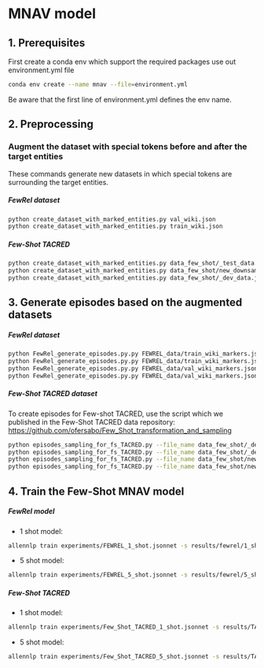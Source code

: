 # MNAV model

## 1. Prerequisites 
First create a conda env which support the required packages
use out environment.yml file
```bash
conda env create --name mnav --file=environment.yml 
```
Be aware that the first line of environment.yml defines the env name.

## 2. Preprocessing 

### Augment the dataset with special tokens before and after the target entities
These commands generate new datasets in which special tokens are surrounding the target entities. 
 ##### FewRel dataset
``` bash 
python create_dataset_with_marked_entities.py val_wiki.json
python create_dataset_with_marked_entities.py train_wiki.json
```
 ##### Few-Shot TACRED
 ```bash 
python create_dataset_with_marked_entities.py data_few_shot/_test_data.json
python create_dataset_with_marked_entities.py data_few_shot/new_downsampled_train_data.json
python create_dataset_with_marked_entities.py data_few_shot/_dev_data.json
```


## 3. Generate episodes based on the augmented datasets

##### FewRel dataset
```bash 
python FewRel_generate_episodes.py.py FEWREL_data/train_wiki_markers.json 100000 10 1 50 5 456 FEWREL_data/episodes/train_10w_1s_5q_100K_50_NOTA_rate_seed_456.json &
python FewRel_generate_episodes.py.py FEWREL_data/train_wiki_markers.json 100000 5 5 50 5 456 FEWREL_data/episodes/train_5w_5s_5q_100K_50_NOTA_rate_seed_456.json &
python FewRel_generate_episodes.py.py FEWREL_data/val_wiki_markers.json 10000 5 1 50 5 456 ./FEWREL_data/episodes/DEV_5w_1s_5q_10K_50_NOTA_rate_seed_456.json
python FewRel_generate_episodes.py.py FEWREL_data/val_wiki_markers.json 10000 5 5 50 5 456 ./FEWREL_data/episodes/DEV_5w_5s_5q_10K_50_NOTA_rate_seed_456.json
```

##### Few-Shot TACRED dataset

To create episodes for Few-shot TACRED, use the script which we published in the Few-Shot TACRED data repository:
https://github.com/ofersabo/Few_Shot_transformation_and_sampling
``` bash 
python episodes_sampling_for_fs_TACRED.py --file_name data_few_shot/_dev_data_markers.json --episodes_size 10000 --N 5 --K 1 --number_of_queries 3 --seed 123 --output_file_name TACRED_episodes/dev_5w_1s_3q_10K_seed_123.json
python episodes_sampling_for_fs_TACRED.py --file_name data_few_shot/_dev_data_markers.json --episodes_size 10000 --N 5 --K 5 --number_of_queries 3 --seed 123 --output_file_name TACRED_episodes/dev_5w_5s_3q_10K_seed_123.json 
python episodes_sampling_for_fs_TACRED.py --file_name data_few_shot/new_downsampled_train_data_markers.json --episodes_size 50000 --N 5 --K 1 --number_of_queries 3 --seed 123 --output_file_name TACRED_episodes/train_5w_1s_3q_50K_seed_123.json 
python episodes_sampling_for_fs_TACRED.py --file_name data_few_shot/new_downsampled_train_data_markers.json --episodes_size 50000 --N 5 --K 5 --number_of_queries 1 --seed 123 --output_file_name TACRED_episodes/train_5w_5s_1q_50K_seed_123.json
```

## 4. Train the Few-Shot MNAV model

 ##### FewRel model
* 1 shot model: 
```bash 
allennlp train experiments/FEWREL_1_shot.jsonnet -s results/fewrel/1_shot/ --include-package my_library
```
* 5 shot model: 
``` bash 
allennlp train experiments/FEWREL_5_shot.jsonnet -s results/fewrel/5_shot/ --include-package my_library
```
 
 ##### Few-Shot TACRED
 * 1 shot model: 
```bash 
allennlp train experiments/Few_Shot_TACRED_1_shot.jsonnet -s results/TACRED/1_shot/MNAV/ --include-package my_library
```
* 5 shot model:
```bash 
allennlp train experiments/Few_Shot_TACRED_5_shot.jsonnet -s results/TACRED/5_shot/MNAV/ --include-package my_library 
```


